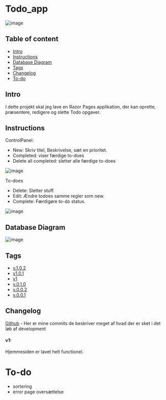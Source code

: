 # Todo_app
![image](https://user-images.githubusercontent.com/69219123/191439806-a45f4ed1-7f3f-4ea7-9e00-a99e5c6881e4.png)




## Table of content
* [Intro](#Intro)
* [Instructions](#Instructions)
* [Database Diagram](#DatabaseDiagram)
* [Tags](#Tags)
* [Changelog](#Changelog)
* [To-do](#To-do)





## Intro

I dette projekt skal jeg lave en Razor Pages applikation, der kan oprette, præsentere, redigere og slette Todo opgaver.


## Instructions

ControlPanel:
* New: Skriv titel, Beskrivelse, sæt en prioritet.
* Completed: viser færdige to-does
* Delete all completed: sletter alle færdige to-does

![image](https://user-images.githubusercontent.com/69219123/191439924-6bf91592-9e5d-44c3-8969-20c77c6c3093.png)



To-does
* Delete: Sletter stuff.
* Edit: Ændre todoes samme regler som new.
* Complete: Færdigøre to-do status.

![image](https://user-images.githubusercontent.com/69219123/191435383-568239dd-b0d6-4c52-9580-c54e7c5220cf.png)


## Database Diagram
![image](https://user-images.githubusercontent.com/69219123/194480162-c9bcdac3-d0f7-4171-9ca6-71ae667853ce.png)



## Tags

* [v.1.0.2](https://github.com/failbreak/Todo_App/releases/tag/V1.0.2)
* [v1.0.1](https://github.com/failbreak/Todo_App/releases/tag/V1.0.1)
* [v1](https://github.com/failbreak/Todo_App/tree/V1.0)
* [v.0.1.0](https://github.com/failbreak/Todo_App/tree/V0.1.0)
* [v.0.0.2](https://github.com/failbreak/Todo_App/tree/V0.0.2)
* [v.0.0.1](https://github.com/failbreak/Todo_App/tree/V0.0.1)


## Changelog
[Github](https://github.com/failbreak/Todo_App/commit) - Her er mine commits de beskriver meget af hvad der er sket i det løb af development

#### v1:
Hjemmesiden er lavet helt functionel.


# To-do

* sortering
* error page oversættelse

